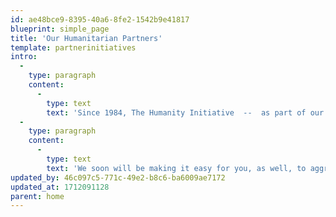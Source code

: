 ```yaml
---
id: ae48bce9-8395-40a6-8fe2-1542b9e41817
blueprint: simple_page
title: 'Our Humanitarian Partners'
template: partnerinitiatives
intro:
  -
    type: paragraph
    content:
      -
        type: text
        text: 'Since 1984, The Humanity Initiative  --  as part of our conversation with the world  --  has paid close attention to the work of leading humanitarian non-profits across the continents. Now, with the help of Charity Navigator and Guidestar, we have chosen the thirty we recommend most to be a primary part of your research on positive change.'
  -
    type: paragraph
    content:
      -
        type: text
        text: 'We soon will be making it easy for you, as well, to aggregate several donations into one payment, saving you time and trouble. We will have direct links as well to both the volunteer and donation pages of each organization. '
updated_by: 46c097c5-771c-49e2-b8c6-ba6009ae7172
updated_at: 1712091128
parent: home
---
```

